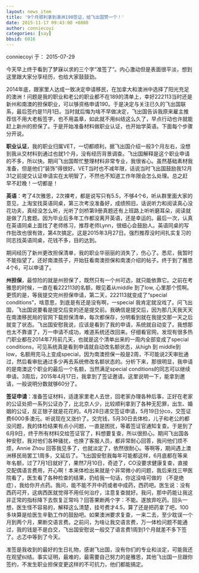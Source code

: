 ```yaml
---
layout: news_item
title: '9个月顺利拿到澳洲190签证，给飞出国赞一个！'
date: 2015-11-17 09:43:00 +0800
author: conniecoyi
categories: [say]
bbsid: 6016
---
```


conniecoyi 于： 2015-07-29

今天早上终于看到了梦寐以求的三个字“准签了”。内心激动但是表面很平淡，想到这里跟大家分享经历，也给大家鼓鼓劲。

2014年底，跟家里人达成一致决定申请移民，在加拿大和澳洲中选择了阳光充足的澳洲！问题是我的职业和老公的职业都不在189的清单上，幸好222113当时还是新州和南澳的担保职业，可以够资格申请190。于是决定与关注已久的飞出国联系，最后签约是11月1日。当时就后悔为啥不早做决定，飞出国告诉我原来雇主推荐信不用大老板签字，也不用盖章，如此就不用纠结这么久了，早点行动也许就能赶上新州的担保了。于是开始准备材料做职业认证，也开始学英语。下面每个步骤分开说。

**职业认证**，我的职业归属VET，一切都顺利，据飞出国介绍一般3个月左右，没想到我从交材料到通过也就1个月，没有经历背景调查。飞出国解释是这个职业申请的不多，所以快。期间飞出国帮忙整理材料非常专业，我很省心。虽然基础素材我准备，但是他们“装饰”得很好。VET当时也不减年限，话说当时飞出国鼓励我12月31之前提交认证申请实在太明智了，不然也不知道工作年限会怎么处理。总之赶早不赶晚！一切都是！

**英语**：考了4次雅思，2次裸考，都是说写只有5.5，不够4个6，听从群里面大家的意见，上淘宝找英语同桌，第三次考没准备好，成绩照旧，话说听力和阅读真心没花功夫，真经没怎么听，光听了剑桥第9册真题还有上班路上听听磨耳朵，阅读就是做了几套题。因为毕业后多年工作都没离开英语，还是幸运的。最后一次，认真在英语同桌上面找了老师练习，推荐老师Lynn，很细心会鼓励人。英语同桌的写作批改也很有效，第4次搞定。这是2015年3月27日。强烈推荐没时间扎实复习的同志找英语同桌，花钱不多，目的达到。

期间经历了新州更改担保清单，我的职业华丽丽的消失了，伤心了。悉尼，我暂时不能指望了。还好南澳孩子，开始狂看南澳担保和南澳介绍的帖子。终于到了雅思4个6，可以申请了。

**州担保**，最惊险的就是州担保了，既然只有一个州可选，就只能依靠它。之前在考雅思的时候，一直在看222113的名额，眼见着从middle 到了low, 心里那个慌啊。更慌的是，等我提交完州担保申请，第二天，222113就变成了“special conditions”，啥意思，到底是有还是没有啊，一special 我肯定就没戏了。问飞出国，飞出国说要看是提交后变的还是提交前。我确信是提交后，因为那几天我天天在南澳移民局的官网下载担保清单，每次都保存，分明看到就在我提交那一天之后就变了状态。飞出国安慰我说，应该是看到了我的申请，系统就自动变了。我想那也太不靠谱了，万一申请不成功，难道系统还改回来。仔细看官网，发现有很多热门职业都在2014年7月前几天，也就是这个清单出来的一周内全部变成了special conditions，可见系统真是看到申请就自动改名额状态，从high 到 middle到low，名额用完马上变成special，因为南澳担保一般是2周，不可能说2天审批通过，然后看审批通过多少再去系统修改名额状态的。分析下来，那很明显，我申请的是南澳这个职业的最后一个名额，当然满足special conditions的同志可以继续申请。3周后，2015年4月17日，我拿到了签证邀请。这里说明一下，能拿到邀请，一般说明分数就够60分了。

**签证申请**：准备签证材料，适逢家里老人去世，回老家办理各种后事，正好在老家的公证处把一系列公证办了，比北京人少，比较顺利拿到了各种无犯罪，出生、婚姻的公证，反正银子就是花花的。4月28日递交签证申请，5月19日分co，交签证费6000多澳元。听说现在又涨价了。交完钱，5月30日去体检，儿子和老公的都没问题，我的体检结果有点小问题，一直是困扰，等着签证官通知复查。于是到了6月9日，终于所有材料交给签证官了，料想要复查，所以很担心。期间飞出国各种安慰，我对他们各种骚扰，也换了客服人员，都非常耐心回答，我问他们烦不烦，Annie Zhou 回答我见多了，也就淡定了，依然很耐心。等啊等，期间遇上澳洲移民局罢工1周多，又延后了。飞出国安慰我每年可能都这样，6月底都在等来年名额，过了7月1日就好了，果然7月10日，奇迹了，CO没要求健康复查，直接交配偶语言费用，开心啊！本来体检出来就是个非常微小的问题，我后来找三甲医院看了，医生看了各种检查的结果，扔给我一句话，你这没啥可做的 （不是绝症），我给你开点药。我问，能不能不开中药或者中成药，西药吧。医生说：没有西药可开，这病西医就觉得不用任何治疗，注意复查就好。我问，那中药能让我这非正常的指标降下去恢复正常吗？回答果断两个字：不能。遂放弃吃药。回头一想，医生怪不容易的，解释这么清楚，挂号费才4.5，算了还是把药拿了吧，100多块算是给医生辛勤工作的鼓励吧。如果澳洲要求复查，一来二去，至少耽误一个月到两个月，果断交语言费。之前问，为啥让我交语言费，万一体检问题不能通过，我的钱是不是白交，飞出国安慰说一般交了语言费1周到1个月就差不多下签了。忐忑中等到了今天。

准签是我收到的最好的生日礼物，感谢飞出国，没有你们的专业和淡定，可能我还在观望纠结。事实证明，最难的，最需要自己努力的是雅思，其他飞出国一旦跟你签约，不发生职业担保变更这样的不可抗力，他们都能搞定。